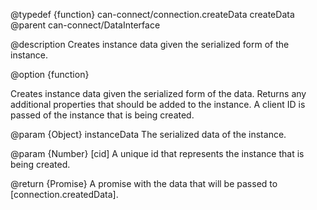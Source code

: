 @typedef {function} can-connect/connection.createData createData
@parent can-connect/DataInterface

@description Creates instance data given the serialized form of the instance.

@option {function}

Creates instance data given the serialized form of the data. Returns any additional properties that should be added to the
instance. A client ID is passed of the instance that is being created.

  @param {Object} instanceData The serialized data of the instance.

  @param {Number} [cid] A unique id that represents the instance that is being created.

  @return {Promise<Object>} A promise with the data that will be passed to [connection.createdData].

